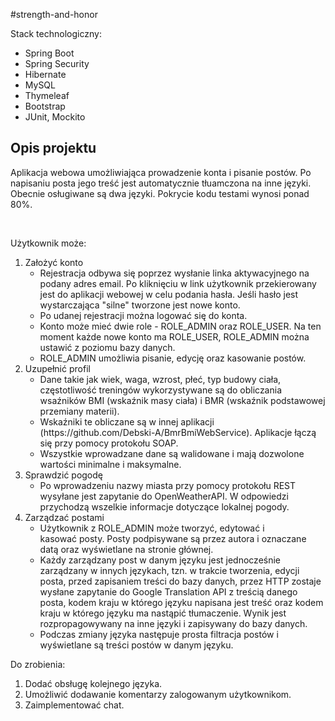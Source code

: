 #strength-and-honor

Stack technologiczny:
<ul>
    <li>Spring Boot</li>
    <li>Spring Security</li>
    <li>Hibernate</li>
    <li>MySQL</li>
    <li>Thymeleaf</li>
    <li>Bootstrap</li>
    <li>JUnit, Mockito</li>
</ul>

<h2>Opis projektu</h2>
<p>Aplikacja webowa umożliwiająca prowadzenie konta i pisanie postów. Po napisaniu posta jego treść jest automatycznie tłuamczona na inne języki.
Obecnie osługiwane są dwa języki. Pokrycie kodu testami wynosi ponad 80%.</p><br/>

Użytkownik może:
<ol>
    <li>Założyć konto
        <ul>
            <li>Rejestracja odbywa się poprzez wysłanie linka aktywacyjnego na podany adres email. Po kliknięciu w link użytkownik
                przekierowany jest do aplikacji webowej w celu podania hasła. Jeśli hasło jest wystarczająca "silne" tworzone jest nowe konto.</li>
            <li>Po udanej rejestracji można logować się do konta.</li>
            <li>Konto może mieć dwie role - ROLE_ADMIN oraz ROLE_USER. Na ten moment każde nowe konto ma ROLE_USER, ROLE_ADMIN
                można ustawić z poziomu bazy danych.</li>
            <li>ROLE_ADMIN umożliwia pisanie, edycję oraz kasowanie postów.</li>
        </ul>
    </li>
    <li>Uzupełnić profil
        <ul>
            <li>Dane takie jak wiek, waga, wzrost, płeć, typ budowy ciała, częstotliwość treningów wykorzystywane są do obliczania
                wsaźników BMI (wskaźnik masy ciała) i BMR (wskaźnik podstawowej przemiany materii).</li>
            <li>Wskaźniki te obliczane są w innej aplikacji (https://github.com/Debski-A/BmrBmiWebService). Aplikacje łączą się przy pomocy protokołu SOAP.</li>
            <li>Wszystkie wprowadzane dane są walidowane i mają dozwolone wartości minimalne i maksymalne.</li>
        </ul>
    </li>
    <li>Sprawdzić pogodę
        <ul>
            <li>Po wprowadzeniu nazwy miasta przy pomocy protokołu REST wysyłane jest zapytanie do OpenWeatherAPI. W odpowiedzi przychodzą wszelkie informacje
                dotyczące lokalnej pogody.</li>
        </ul>
    </li>
    <li>Zarządzać postami
        <ul>
            <li>Użytkownik z ROLE_ADMIN może tworzyć, edytować i kasować posty. Posty podpisywane są przez autora i oznaczane datą oraz wyświetlane na stronie głównej.</li>
            <li>Każdy zarządzany post w danym języku jest jednocześnie zarządzany w innych językach, tzn. w trakcie tworzenia, edycji posta, przed zapisaniem treści do bazy danych,
                przez HTTP zostaje wysłane zapytanie do Google Translation API z treścią danego posta, kodem kraju w którego języku napisana jest treść oraz kodem kraju w którego
                języku ma nastąpić tłumaczenie. Wynik jest rozpropagowywany na inne języki i zapisywany do bazy danych.</li>
            <li>Podczas zmiany języka następuje prosta filtracja postów i wyświetlane są treści postów w danym języku.</li>
        </ul>
    </li>
</ol>
Do zrobienia:
<ol>
    <li>Dodać obsługę kolejnego języka.</li>
    <li>Umożliwić dodawanie komentarzy zalogowanym użytkownikom.</li>
    <li>Zaimplementować chat.</li>
</ol>